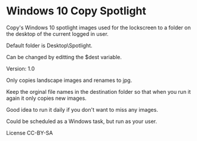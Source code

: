 Windows 10 Copy Spotlight
======================================


Copy's Windows 10 spotlight images used for the lockscreen to a folder on the desktop of the current logged in user. 

Default folder is Desktop\Spotlight.

Can be changed by editting the $dest variable.

Version: 1.0

Only copies landscape images and renames to jpg.


Keep the orginal file names in the destination folder so that when you run it again it only copies new images.

Good idea to run it daily if you don't want to miss any images. 

Could be scheduled as a Windows task, but run as your user.


License
CC-BY-SA